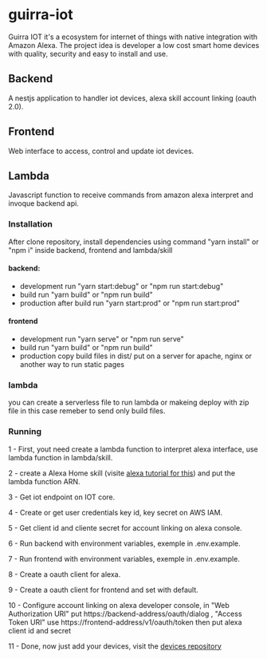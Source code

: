 # guirra-iot
Guirra IOT it's a ecosystem for internet of things with native integration with Amazon Alexa.
The project idea is developer a low cost smart home devices with quality, security and easy to install and use.


## Backend
A nestjs application to handler iot devices, alexa skill account linking (oauth 2.0).

## Frontend
Web interface to access, control and update iot devices.

## Lambda
Javascript function to receive commands from amazon alexa interpret and invoque backend api.

### Installation
After clone repository, install dependencies using command "yarn install" or "npm i" inside backend, frontend and lambda/skill

#### backend:
- development run "yarn start:debug" or "npm run start:debug"
- build run "yarn build" or "npm run build"
- production after build run "yarn start:prod" or "npm run start:prod"

#### frontend
- development run "yarn serve" or "npm run serve"
- build run "yarn build" or "npm run build"
- production copy build files in dist/ put on a server for apache, nginx or another way to run static pages

### lambda
you can create a serverless file to run lambda or makeing deploy with zip file in this case remeber to send only build files.

### Running

1 - First, yout need create a lambda function to interpret alexa interface, use lambda function in lambda/skill.

2 - create a Alexa Home skill (visite [alexa tutorial for this](https://developer.amazon.com/en-US/docs/alexa/smarthome/understand-the-smart-home-skill-api.html)) 
and put the lambda function ARN.

3 - Get iot endpoint on IOT core.

4 - Create or get user credentials key id, key secret on AWS IAM.

5 - Get client id and cliente secret for account linking on alexa console.

6 - Run backend with environment variables, exemple in .env.example.

7 - Run frontend with environment variables, exemple in .env.example.

8 - Create a oauth client for alexa.

9 - Create a oauth client for frontend and set with default.

10 - Configure account linking on alexa developer console, in "Web Authorization URI" put https://backend-address/oauth/dialog , "Access Token URI" 
use https://frontend-address/v1/oauth/token then put alexa client id and secret

11 - Done, now just add your devices, visit the [devices repository](https://github.com/tiagoguirra/iot-devices)

